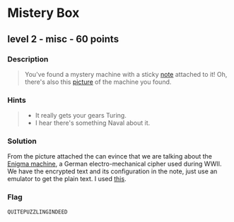 # Mistery Box
## level 2 - misc - 60 points

### Description
> You've found a mystery machine with a sticky [note](./data/note.txt) attached to it! Oh, there's also this [picture](./data/MisteryBox.png) of the machine you found.

### Hints
> * It really gets your gears Turing.
> * I hear there's something Naval about it.

### Solution

From the picture attached the can evince that we are talking about the [Enigma machine](https://en.wikipedia.org/wiki/Enigma_machine), a German electro-mechanical cipher used during WWII. We have the encrypted text and its configuration in the note, just use an emulator to get the plain text. I used [this](http://enigma.louisedade.co.uk/enigma.html).

### Flag
```
QUITEPUZZLINGINDEED
```